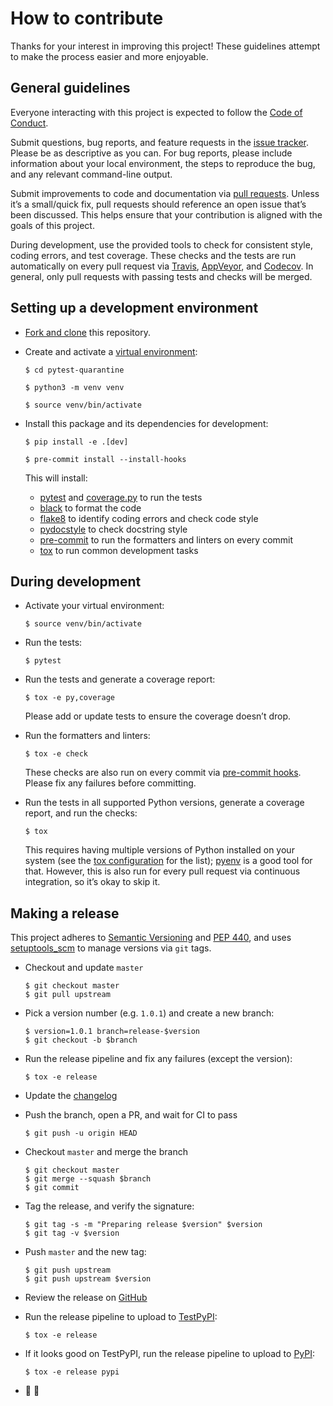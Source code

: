 # How to contribute

Thanks for your interest in improving this project! These guidelines attempt to make the process easier and more enjoyable.

## General guidelines

Everyone interacting with this project is expected to follow the [Code of Conduct](./CODE_OF_CONDUCT.md).

Submit questions, bug reports, and feature requests in the [issue tracker](https://github.com/bhrutledge/pytest-quarantine/issues). Please be as descriptive as you can. For bug reports, please include information about your local environment, the steps to reproduce the bug, and any relevant command-line output.

Submit improvements to code and documentation via [pull requests](https://github.com/bhrutledge/pytest-quarantine/pulls). Unless it’s a small/quick fix, pull requests should reference an open issue that’s been discussed. This helps ensure that your contribution is aligned with the goals of this project.

During development, use the provided tools to check for consistent style, coding errors, and test coverage. These checks and the tests are run automatically on every pull request via [Travis](https://travis-ci.com/bhrutledge/pytest-quarantine), [AppVeyor](https://ci.appveyor.com/project/bhrutledge/pytest-quarantine), and [Codecov](https://codecov.io/gh/bhrutledge/pytest-quarantine). In general, only pull requests with passing tests and checks will be merged.

## Setting up a development environment

- [Fork and clone](https://help.github.com/en/articles/fork-a-repo) this repository.

- Create and activate a [virtual environment](https://docs.python.org/3/tutorial/venv.html):

    ```
    $ cd pytest-quarantine

    $ python3 -m venv venv

    $ source venv/bin/activate
    ```

- Install this package and its dependencies for development:

    ```
    $ pip install -e .[dev]

    $ pre-commit install --install-hooks
    ```

    This will install:

    - [pytest](https://docs.pytest.org/en/latest/) and [coverage.py](https://coverage.readthedocs.io/en/latest/) to run the tests
    - [black](https://black.readthedocs.io/en/stable/) to format the code
    - [flake8](http://flake8.pycqa.org/en/latest/) to identify coding errors and check code style
    - [pydocstyle](http://www.pydocstyle.org/en/latest/) to check docstring style
    - [pre-commit](https://pre-commit.com/) to run the formatters and linters on every commit
    - [tox](https://tox.readthedocs.io/en/latest/) to run common development tasks

## During development

- Activate your virtual environment:

    ```
    $ source venv/bin/activate
    ```

- Run the tests:

    ```
    $ pytest
    ```

- Run the tests and generate a coverage report:

    ```
    $ tox -e py,coverage
    ```

    Please add or update tests to ensure the coverage doesn’t drop.

- Run the formatters and linters:

    ```
    $ tox -e check
    ```

    These checks are also run on every commit via [pre-commit hooks](./.pre-commit-config.yaml). Please fix any failures before committing.

- Run the tests in all supported Python versions, generate a coverage report, and run the checks:

    ```
    $ tox
    ```

    This requires having multiple versions of Python installed on your system (see the [tox configuration](./tox.ini) for the list); [pyenv](https://github.com/pyenv/pyenv) is a good tool for that. However, this is also run for every pull request via continuous integration, so it’s okay to skip it.

## Making a release

This project adheres to [Semantic Versioning](https://semver.org/spec/v2.0.0.html) and [PEP 440](https://www.python.org/dev/peps/pep-0440/), and uses [setuptools_scm](https://pypi.org/project/setuptools-scm/) to manage versions via `git` tags.

- Checkout and update `master`

    ```
    $ git checkout master
    $ git pull upstream
    ```

- Pick a version number (e.g. `1.0.1`) and create a new branch:

    ```
    $ version=1.0.1 branch=release-$version
    $ git checkout -b $branch
    ```

- Run the release pipeline and fix any failures (except the version):

    ```
    $ tox -e release
    ```

- Update the [changelog](./CHANGELOG.md)

- Push the branch, open a PR, and wait for CI to pass

    ```
    $ git push -u origin HEAD
    ```

- Checkout `master` and merge the branch

    ```
    $ git checkout master
    $ git merge --squash $branch
    $ git commit
    ```

- Tag the release, and verify the signature:

    ```
    $ git tag -s -m "Preparing release $version" $version
    $ git tag -v $version
    ```

- Push `master` and the new tag:

    ```
    $ git push upstream
    $ git push upstream $version
    ```

- Review the release on [GitHub](https://github.com/bhrutledge/pytest-quarantine/releases)

- Run the release pipeline to upload to [TestPyPI](https://test.pypi.org/project/pytest-quarantine/):

    ```
    $ tox -e release
    ```

- If it looks good on TestPyPI, run the release pipeline to upload to [PyPI](https://pypi.org/project/pytest-quarantine/):

    ```
    $ tox -e release pypi
    ```

- 🚀 🎉
